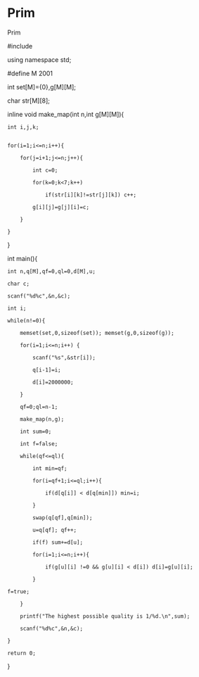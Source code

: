 # Prim

Prim

#include <iostream>
  
using namespace std;

#define M 2001

int set[M]={0},g[M][M];

char str[M][8];

inline void make_map(int n,int g[M][M]){

	int i,j,k;
  
  
	for(i=1;i<=n;i++){
  
		for(j=i+1;j<=n;j++){
    
			int c=0;
      
			for(k=0;k<7;k++)
      
				if(str[i][k]!=str[j][k]) c++;
        
			g[i][j]=g[j][i]=c;
      
		}
    
	}
  
}


int main(){

	int n,q[M],qf=0,ql=0,d[M],u;
  
	char c;
  
	scanf("%d%c",&n,&c);
  
	int i;
  
	while(n!=0){
  
		memset(set,0,sizeof(set)); memset(g,0,sizeof(g));
    
		for(i=1;i<=n;i++) {
    
			scanf("%s",&str[i]);
      
			q[i-1]=i;
      
			d[i]=2000000;
      
		}
    
		qf=0;ql=n-1;
    
		make_map(n,g);
    
		int sum=0;
    
		int f=false;
    
		while(qf<=ql){
    
			int min=qf;
      
			for(i=qf+1;i<=ql;i++){
      
				if(d[q[i]] < d[q[min]]) min=i;
        
			}
      
			swap(q[qf],q[min]);
      
			u=q[qf]; qf++;
      
			if(f) sum+=d[u];
      
			for(i=1;i<=n;i++){
      
				if(g[u][i] !=0 && g[u][i] < d[i]) d[i]=g[u][i];
        
			}
      
	f=true;
  
		}
    
		printf("The highest possible quality is 1/%d.\n",sum);
    
		scanf("%d%c",&n,&c);
    
	}
  
	return 0;
  
}

